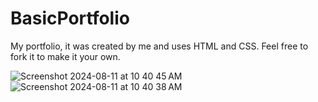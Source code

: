 # BasicPortfolio

My portfolio, it was created by me and uses HTML and CSS. Feel free to fork it to make it your own. 

![Screenshot 2024-08-11 at 10 40 45 AM](https://github.com/user-attachments/assets/b0940619-25c2-4ed0-a0aa-0bf91439c54f)
![Screenshot 2024-08-11 at 10 40 38 AM](https://github.com/user-attachments/assets/21a82b62-bdf6-4db9-b470-9fd93b969bd2)
